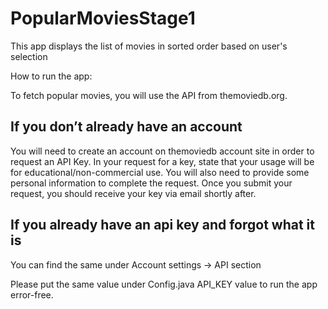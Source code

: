 # PopularMoviesStage1
This app displays the list of movies in sorted order based on user's selection

How to run the app:

To fetch popular movies, you will use the API from themoviedb.org.

If you don’t already have an account
------------------------------------
You will need to create an account on themoviedb account site in order to request an API Key.
In your request for a key, state that your usage will be for educational/non-commercial use. You will
also need to provide some personal information to complete the request.
Once you submit your request, you should receive your key via email shortly after.

If you already have an api key and forgot what it is
----------------------------------------------------

You can find the same under Account settings -> API section

Please put the same value under Config.java API_KEY value to run the app error-free.